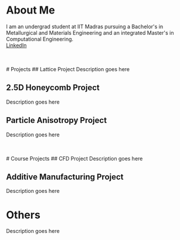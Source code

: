 # About Me
I am an undergrad student at IIT Madras pursuing a Bachelor's in Metallurgical and Materials Engineering and an integrated Master's in Computational Engineering.<br>
[LinkedIn](https://www.linkedin.com/in/jaswanth-vg-7a1413234/)

<br>
<br>
# Projects
## Lattice Project
Description goes here

## 2.5D Honeycomb Project
Description goes here

## Particle Anisotropy Project
Description goes here

<br>
<br>
# Course Projects
## CFD Project
Description goes here

## Additive Manufacturing Project
Description goes here

# Others
Description goes here
